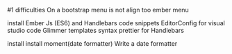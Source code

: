 #1 difficulties
On a bootstrap menu is not align too ember menu

install Ember Js (ES6) and Handlebars code snippets
    EditorConfig for visual studio code
    Glimmer templates syntax
    prettier for Handlebars

install
install moment(date formatter)
    Write a date formatter